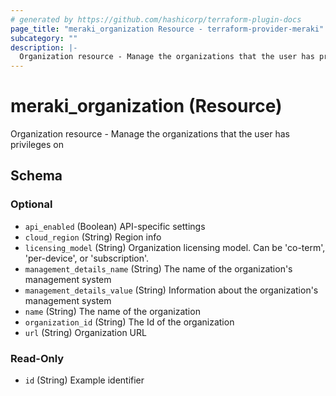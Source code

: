 ```yaml
---
# generated by https://github.com/hashicorp/terraform-plugin-docs
page_title: "meraki_organization Resource - terraform-provider-meraki"
subcategory: ""
description: |-
  Organization resource - Manage the organizations that the user has privileges on
---
```


# meraki_organization (Resource)

Organization resource - Manage the organizations that the user has privileges on



<!-- schema generated by tfplugindocs -->
## Schema

### Optional

- `api_enabled` (Boolean) API-specific settings
- `cloud_region` (String) Region info
- `licensing_model` (String) Organization licensing model. Can be 'co-term', 'per-device', or 'subscription'.
- `management_details_name` (String) The name of the organization's management system
- `management_details_value` (String) Information about the organization's management system
- `name` (String) The name of the organization
- `organization_id` (String) The Id of the organization
- `url` (String) Organization URL

### Read-Only

- `id` (String) Example identifier


